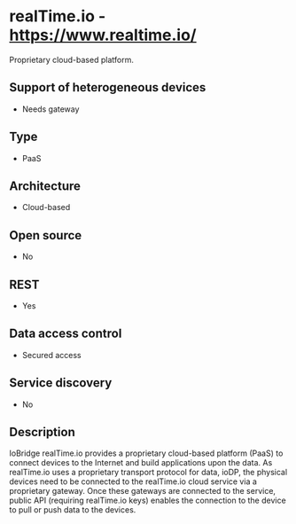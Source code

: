 # realTime.io - https://www.realtime.io/
Proprietary cloud-based platform.

## Support of heterogeneous devices
- Needs gateway

## Type
- PaaS

## Architecture
- Cloud-based

## Open source
- No

## REST
- Yes

## Data access control
- Secured access

## Service discovery
- No

## Description
IoBridge realTime.io provides a proprietary cloud-based platform (PaaS) to connect devices to the Internet and build applications upon the data. As realTime.io uses a proprietary transport protocol for data, ioDP, the physical devices need to be connected to the realTime.io cloud service via a proprietary gateway. Once these gateways are connected to the service, public API (requiring realTime.io keys) enables the connection to the device to pull or push data to the devices.